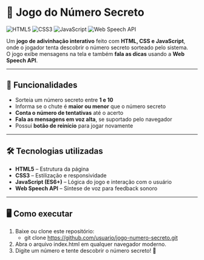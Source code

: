 # 🎯 Jogo do Número Secreto

![HTML5](https://img.shields.io/badge/HTML5-E34F26?style=for-the-badge&logo=html5&logoColor=white)
![CSS3](https://img.shields.io/badge/CSS3-1572B6?style=for-the-badge&logo=css3&logoColor=white)
![JavaScript](https://img.shields.io/badge/JavaScript-F7DF1E?style=for-the-badge&logo=javascript&logoColor=black)
![Web Speech API](https://img.shields.io/badge/Web%20Speech%20API-4285F4?style=for-the-badge&logo=googlechrome&logoColor=white)

Um **jogo de adivinhação interativo** feito com **HTML, CSS e JavaScript**,  
onde o jogador tenta descobrir o número secreto sorteado pelo sistema.  
O jogo exibe mensagens na tela e também **fala as dicas** usando a **Web Speech API**.

---

## 🚀 Funcionalidades

- Sorteia um número secreto entre **1 e 10**  
- Informa se o chute é **maior ou menor** que o número secreto  
- **Conta o número de tentativas** até o acerto  
- **Fala as mensagens em voz alta**, se suportado pelo navegador  
- Possui **botão de reinício** para jogar novamente  

---

## 🛠️ Tecnologias utilizadas

- **HTML5** – Estrutura da página  
- **CSS3** – Estilização e responsividade  
- **JavaScript (ES6+)** – Lógica do jogo e interação com o usuário  
- **Web Speech API** – Síntese de voz para feedback sonoro  

---

## 🖥️ Como executar

1. Baixe ou clone este repositório:
   - git clone https://github.com/usuario/jogo-numero-secreto.git
2. Abra o arquivo index.html em qualquer navegador moderno.
3. Digite um número e tente descobrir o número secreto! 🎉
